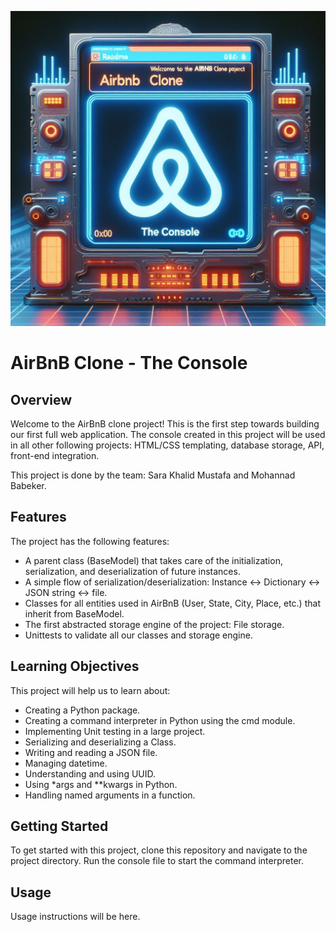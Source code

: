 
![alt text](https://github.com/Mohabdo21/AirBnB_clone/blob/main/image.jpeg?raw=true)

# AirBnB Clone - The Console

## Overview
Welcome to the AirBnB clone project! This is the first step towards building our first full web application. The console created in this project will be used in all other following projects: HTML/CSS templating, database storage, API, front-end integration.

This project is done by the team: Sara Khalid Mustafa and Mohannad Babeker.

## Features
The project has the following features:

- A parent class (BaseModel) that takes care of the initialization, serialization, and deserialization of future instances.
- A simple flow of serialization/deserialization: Instance <-> Dictionary <-> JSON string <-> file.
- Classes for all entities used in AirBnB (User, State, City, Place, etc.) that inherit from BaseModel.
- The first abstracted storage engine of the project: File storage.
- Unittests to validate all our classes and storage engine.

## Learning Objectives
This project will help us to learn about:

- Creating a Python package.
- Creating a command interpreter in Python using the cmd module.
- Implementing Unit testing in a large project.
- Serializing and deserializing a Class.
- Writing and reading a JSON file.
- Managing datetime.
- Understanding and using UUID.
- Using *args and **kwargs in Python.
- Handling named arguments in a function.

## Getting Started
To get started with this project, clone this repository and navigate to the project directory. Run the console file to start the command interpreter.

## Usage
Usage instructions will be here.
